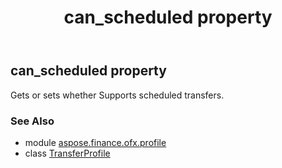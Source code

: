 ﻿---
title: can_scheduled property
second_title: Aspose.Finance for Python via .NET API References
description: 
type: docs
weight: 80
url: /python-net/aspose.finance.ofx.profile/transferprofile/can_scheduled/
is_root: false
---

## can_scheduled property


Gets or sets whether Supports scheduled transfers.

### See Also
* module [aspose.finance.ofx.profile](../../)
* class [TransferProfile](/finance/python-net/aspose.finance.ofx.profile/transferprofile)

